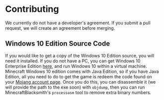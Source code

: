 # Contributing
We currently do not have a developer's agreement. If you submit a pull request, we will create an agreement before merging.

## Windows 10 Edition Source Code
If you would like to get a copy of the Windows 10 Edition source, you will need it installed. If you do not have a PC, you can get Windows 10 Enterprise Edition [here](https://developer.microsoft.com/en-us/windows/downloads/virtual-machines), and run Windows 10 within a virtual machine. Minecraft Windows 10 edition comes with Java Edition, so if you have Java Edition, all you need to do to get the game is redeem the code found on your [Mojang account page](https://account.mojang.com/me). Once you do this, you can disassemble it (we will provide the path to the exe soon) with `objdump`, then you can run MinecraftBlacksmith's `processasm` tool to remove extra binary numbers.